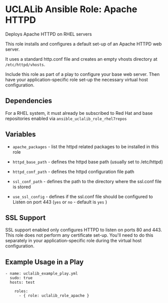 # UCLALib Ansible Role: Apache HTTPD

Deploys Apache HTTPD on RHEL servers

This role installs and configures a default set-up of an Apache HTTPD web server.

It uses a standard http.conf file and creates an empty vhosts directory at `/etc/httpd/vhosts`.

Include this role as part of a play to configure your base web server. Then have your application-specific role set-up the necessary virtual host configuration.

## Dependencies

For a RHEL system, it must already be subscribed to Red Hat and base repositories enabled via `ansible_uclalib_role_rhel7repos`

## Variables

* `apache_packages` - list the httpd related packages to be installed in this role

* `httpd_base_path` - defines the httpd base path (usually set to /etc/httpd)

* `httpd_conf_path` - defines the httpd configuration file path

* `ssl_conf_path` - defines the path to the directory where the ssl.conf file is stored

* `use_ssl_config` - defines if the ssl.conf file should be configured to Listen on port 443 (`yes` or `no` - default is `yes` )

## SSL Support

SSL support enabled only configures HTTPD to listen on ports 80 and 443. This role does not perform any certificate set-up. You'll need to do this separately in your application-specific role during the virtual host configuration.

## Example Usage in a Play

```
- name: uclalib_example_play.yml
  sudo: true
  hosts: test

    roles:
      - { role: uclalib_role_apache }
```
